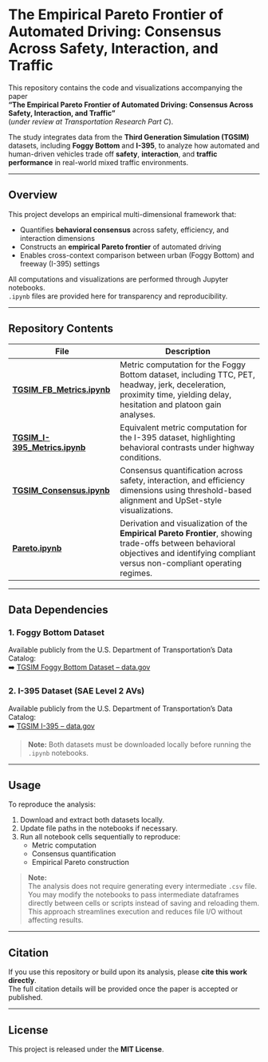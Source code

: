 # The Empirical Pareto Frontier of Automated Driving: Consensus Across Safety, Interaction, and Traffic

This repository contains the code and visualizations accompanying the paper  
**“The Empirical Pareto Frontier of Automated Driving: Consensus Across Safety, Interaction, and Traffic”**  
(*under review at Transportation Research Part C*).

The study integrates data from the **Third Generation Simulation (TGSIM)** datasets, including **Foggy Bottom** and **I-395**, to analyze how automated and human-driven vehicles trade off **safety**, **interaction**, and **traffic performance** in real-world mixed traffic environments.

---

## Overview

This project develops an empirical multi-dimensional framework that:
- Quantifies **behavioral consensus** across safety, efficiency, and interaction dimensions  
- Constructs an **empirical Pareto frontier** of automated driving  
- Enables cross-context comparison between urban (Foggy Bottom) and freeway (I-395) settings  

All computations and visualizations are performed through Jupyter notebooks.  
`.ipynb` files are provided here for transparency and reproducibility.

---

## Repository Contents

| File | Description |
|------|--------------|
| **[TGSIM_FB_Metrics.ipynb](./TGSIM_FB_Metrics.ipynb)** | Metric computation for the Foggy Bottom dataset, including TTC, PET, headway, jerk, deceleration, proximity time, yielding delay, hesitation and platoon gain analyses. |
| **[TGSIM_I-395_Metrics.ipynb](./TGSIM_I-395_Metrics.ipynb)** | Equivalent metric computation for the I-395 dataset, highlighting behavioral contrasts under highway conditions. |
| **[TGSIM_Consensus.ipynb](./TGSIM_Consensus.ipynb)** | Consensus quantification across safety, interaction, and efficiency dimensions using threshold-based alignment and UpSet-style visualizations. |
| **[Pareto.ipynb](./Pareto.ipynb)** | Derivation and visualization of the **Empirical Pareto Frontier**, showing trade-offs between behavioral objectives and identifying compliant versus non-compliant operating regimes. |

---

## Data Dependencies

### 1. Foggy Bottom Dataset
Available publicly from the U.S. Department of Transportation’s Data Catalog:  
➡️ [TGSIM Foggy Bottom Dataset – data.gov](https://catalog.data.gov/dataset/third-generation-simulation-data-tgsim-foggy-bottom-trajectories)

### 2. I-395 Dataset (SAE Level 2 AVs)
Available publicly from the U.S. Department of Transportation’s Data Catalog:  
➡️ [TGSIM I-395 – data.gov](https://catalog.data.gov/dataset/third-generation-simulation-data-tgsim-i-395-trajectories)


> **Note:** Both datasets must be downloaded locally before running the `.ipynb` notebooks. 

---

## Usage

To reproduce the analysis:
1. Download and extract both datasets locally.  
2. Update file paths in the notebooks if necessary.  
3. Run all notebook cells sequentially to reproduce:
   - Metric computation  
   - Consensus quantification  
   - Empirical Pareto construction  

> **Note:**  
> The analysis does not require generating every intermediate `.csv` file.  
> You may modify the notebooks to pass intermediate dataframes directly between cells or scripts instead of saving and reloading them.  
> This approach streamlines execution and reduces file I/O without affecting results.
---

## Citation

If you use this repository or build upon its analysis, please **cite this work directly**.  
The full citation details will be provided once the paper is accepted or published.

---

## License

This project is released under the **MIT License**.
